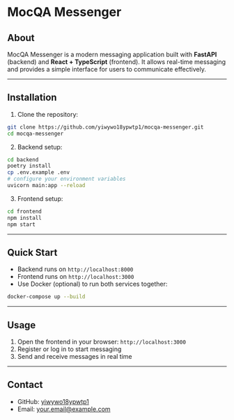 # MocQA Messenger

## About

MocQA Messenger is a modern messaging application built with **FastAPI** (backend) and **React + TypeScript** (frontend).
It allows real-time messaging and provides a simple interface for users to communicate effectively.

---

## Installation

1. Clone the repository:

```bash
git clone https://github.com/yiwywo18ypwtp1/mocqa-messenger.git
cd mocqa-messenger
```

2. Backend setup:

```bash
cd backend
poetry install
cp .env.example .env
# configure your environment variables
uvicorn main:app --reload
```

3. Frontend setup:

```bash
cd frontend
npm install
npm start
```

---

## Quick Start

* Backend runs on `http://localhost:8000`
* Frontend runs on `http://localhost:3000`
* Use Docker (optional) to run both services together:

```bash
docker-compose up --build
```

---

## Usage

1. Open the frontend in your browser: `http://localhost:3000`
2. Register or log in to start messaging
3. Send and receive messages in real time

---

## Contact

* GitHub: [yiwywo18ypwtp1](https://github.com/yiwywo18ypwtp1)
* Email: [your.email@example.com](mailto:ashashasadafda@gmail.com)
